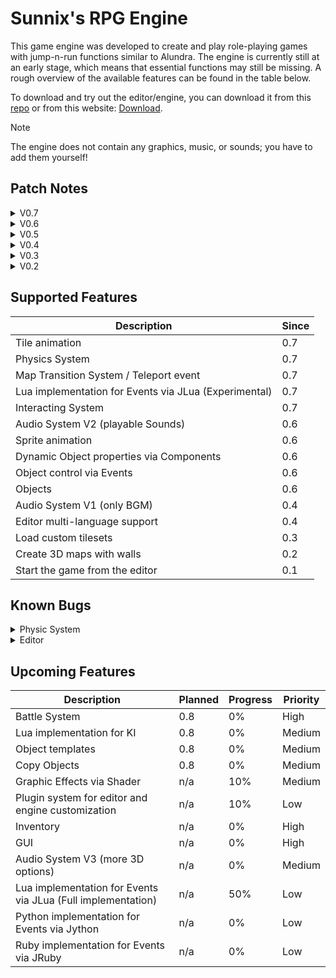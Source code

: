 # Sunnix's RPG Engine

This game engine was developed to create and play role-playing games with jump-n-run functions similar to Alundra.
The engine is currently still at an early stage, which means that essential functions may still be missing.
A rough overview of the available features can be found in the table below.

To download and try out the editor/engine, you can download it from this [repo](https://github.com/Sunnnix/Sunnixs_RPG_Engine/releases/tag/V0.6) or from this website: [Download](https://sunnix.de/downloads).

> [!NOTE]
> The engine does not contain any graphics, music, or sounds; you have to add them yourself!

## Patch Notes

<details>
    <summary>V0.7</summary>

### New Features
- **Global Variables** for conditional control of events.
- **Objects with Events and Components**:
    - New object shadow rendering.
    - Local Object Variables.
    - Objects can be enabled/disabled:
        - Disabled objects are not rendered, have no physics, and no events are executed (except for init run types).
    - **Events**:
        - Change Object Variable.
        - Change Global Variable.
        - Change Object State.
        - Change Object Properties (only enable/disable).
        - Global Tint.
        - Teleport.
        - Look At.
        - Lua Script Execution (Experimental).
        - Camera Control.
        - Change Tile (graphical changes only).
    - **Components**:
        - Physics Component for handling object collisions and interactions.
    - **Event List**:
        - Support for multiple event lists per object.
        - **Conditions**: Event lists only run if all conditions are met.
            - Number Condition (for global and local number variables).
        - **Run Types**:
            - Auto (Runs automatically).
            - Init (Runs once during world initialization).
            - Player Consult (Runs when player presses action in front of the object).
            - Touch (Runs when the player touches this object).
            - Step On (Runs only when the player moves downwards).
            - Touch Bottom (Runs when the player moves upwards).
            - Touch South (Runs when the player moves north).
            - Touch East (Runs when the player moves west).
            - Touch West (Runs when the player moves east).
            - Touch North (Runs when the player moves south).
        - Events can now run in parallel.

### User Interface Improvements
- **Textbox**: Added a Yes/No option for dialogues.
- **Tile Animation**: Animated tiles for dynamic environments.
- **Undo/Redo System**:
    - Support for undo/redo when drawing or copying tiles.
- **Copy/Paste System**:
    - Selected tiles in mode `F1` can now be copied and pasted.

### Map Editor Enhancements
- **Project Properties**:
    - Project name can be modified.
    - Option to display PlayStation or Xbox buttons in the text box.
- **New Option** to move wall textures up when changing wall size.
- **New Popup Menu**: Allows setting the player's starting position when editing objects.

### Performance and Stability
- **Render Ordering**: Fixed issues with render ordering.
- **Fill Option**: No longer works recursively, reducing memory usage and preventing stack overflow errors.
- **Engine Memory Usage**: Reduced by 65%.
- **Rendering Performance**: Massively improved.

### Miscellaneous
- Added a tile ladder option for better object traversal.

</details>

<details>
    <summary>V0.6</summary>

- Objects with events and components
    - Events
        - Move
        - Wait
        - Message
        - Play Sound
    - Components
        - Render
- Event controlled textbox
- Object animation V1
- Audio System for playing Sounds
- Object states

</details>

<details>
  <summary>V0.5</summary>
  
  - New loading dialog
  - Audio system
    - Audio files can now be loaded into the game file.
    - Maps can now have audio files assigned as background music.
  - Language packs (texts are now loaded from language packs, allowing the editor to support multiple languages)

</details>

<details>
  <summary>V0.4</summary>
  
  - With the CTRL key you can:
    - Scroll with the mouse wheel (initially only the map and not the tileset)
    - Drag with the left (primary) mouse button to move your view.
    - With the Shift key, you now have an additional layer per tile. This layer is drawn above the previous layer.
  - Additionally, you can now choose between SingleDraw (draw a single tile), DragFillDraw-Rect (drag from a start point to an endpoint and fill all tiles in between in a rectangle), and the normal Fill (like in Paint).
  - You can also toggle the grid on and off.
  - Finally, I have added options under the "Game" menu when opening the game.

</details>

<details>
  <summary>V0.3</summary>

  - Added start map
    - To run the game, you now have to select a start map.
    - The selected map is displayed in green.
    - This allows for testing each map individually.
  - Added tilesets
    - These are available under the Resource Manager.
  - The selected graphic of the tileset of maps now runs over the tilesets.

</details>

<details>
  <summary>V0.2</summary>

  - Added modules and modes
  - 3 Modes for:
    - (F1) Selecting tiles to manipulate them in height and, in the future, setting tile properties.
    - (F2) Drawing the top/ground of a tile.
    - (F3) Drawing the walls of tiles.
  - Added wall handling

</details>

## Supported Features

| Description                                           | Since |
|-------------------------------------------------------|-------|
| Tile animation                                        | 0.7   |
| Physics System                                        | 0.7   |
| Map Transition System / Teleport event                | 0.7   |
| Lua implementation for Events via JLua (Experimental) | 0.7   |
| Interacting System                                    | 0.7   |
| Audio System V2 (playable Sounds)                     | 0.6   |
| Sprite animation                                      | 0.6   |
| Dynamic Object properties via Components              | 0.6   |
| Object control via Events                             | 0.6   |
| Objects                                               | 0.6   |
| Audio System V1 (only BGM)                            | 0.4   |
| Editor multi-language support                         | 0.4   |
| Load custom tilesets                                  | 0.3   |
| Create 3D maps with walls                             | 0.2   |
| Start the game from the editor                        | 0.1   |

## Known Bugs
<details>
    <summary>Physic System</summary>

    A moving object can get stuck on a stair when moving against another object on that stair.
    Additionally, if an object runs up the stairs and collides with an object that is jumping, 
    the other objects get teleported above the jumping object.
    
</details>
<details>
    <summary>Editor</summary>

    Sometimes, parallel threads do not terminate correctly, causing the Java program to continue running. 
    In such cases, the program must be closed using the task manager.
</details>

## Upcoming Features

| Description                                                  | Planned | Progress | Priority |
|--------------------------------------------------------------|---------|----------|----------|
| Battle System                                                | 0.8     | 0%       | High     |
| Lua implementation for KI                                    | 0.8     | 0%       | Medium   |
| Object templates                                             | 0.8     | 0%       | Medium   |
| Copy Objects                                                 | 0.8     | 0%       | Medium   |
| Graphic Effects via Shader                                   | n/a     | 10%      | Medium   |
| Plugin system for editor and engine customization            | n/a     | 10%      | Low      |
| Inventory                                                    | n/a     | 0%       | High     |
| GUI                                                          | n/a     | 0%       | High     |
| Audio System V3 (more 3D options)                            | n/a     | 0%       | Medium   |
| Lua implementation for Events via JLua (Full implementation) | n/a     | 50%      | Low      |
| Python implementation for Events via Jython                  | n/a     | 0%       | Low      |
| Ruby implementation for Events via JRuby                     | n/a     | 0%       | Low      |
